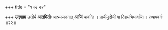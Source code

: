 +++
title = "११उ २२"

+++
**उद्गाह्य** उत्तीर्य **आतमितोः** आश्रमजननात् **आजिं** धावन्ति ।
प्राचीमुदीचीं वा दिशमभिधावन्ति ।
तथापवर्गः ॥२२॥
